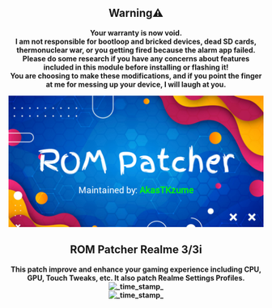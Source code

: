 <h2 align="center">Warning⚠️</h1>
<div align="center"> <strong>
Your warranty is now void.
</div> </strong>
<div align="center"> <strong>
I am not responsible for bootloop and bricked devices, dead SD cards, thermonuclear war, or you getting fired because the alarm app failed.
</div> </strong>
<div align="center"> <strong>
Please do some research if you have any concerns about features included in this module before installing or flashing it!
</div> </strong>
<div align="center"> <strong>
You are choosing to make these modifications, and if you point the finger at me for messing up your device, I will laugh at you.
</div> </strong>
<p align="center">
<img src="https://raw.githubusercontent.com/AkasTKzume69/ROM-Patcher-Realme-3-3i/LineageOS-Fan-Edition-Isobar-11.69-20220317/assets/ROMPatcher.png" />
</p>
</div>
<h2 align="center">ROM Patcher Realme 3/3i</h1>
<div align="center">
  <strong>This patch improve and enhance your gaming experience including CPU, GPU, Touch Tweaks, etc. It also patch Realme Settings Profiles.
</div>
<div align="center">
<img src="https://img.shields.io/badge/Last Updated-December 24, 2022-blue.svg?longCache=true&style=For-The-Badge"
      alt="_time_stamp_" />
<div>
<img src="https://img.shields.io/badge/Minimum Magisk Version-23-red.svg?longCache=true&style=For-The-Badge"
      alt="_time_stamp_" />
</div>
